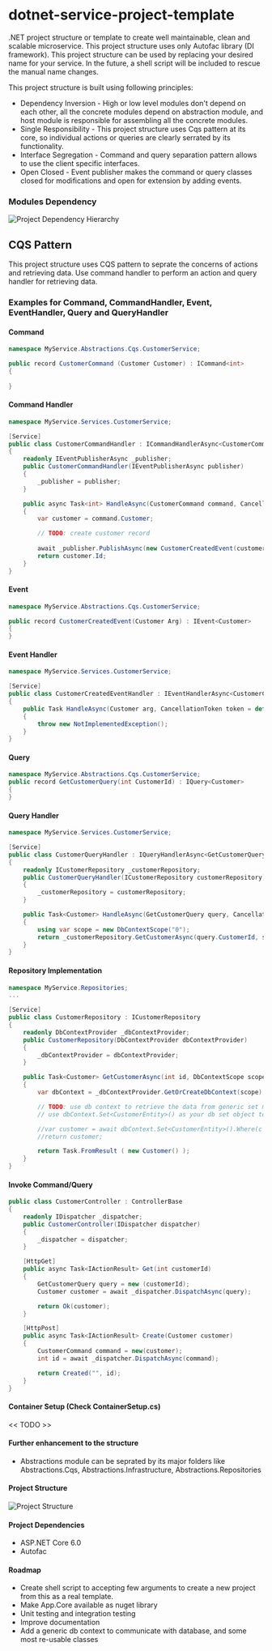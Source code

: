 # dotnet-service-project-template
.NET project structure or template to create well maintainable, clean and scalable microservice. This project structure uses only Autofac library (DI framework). This project structure can be used by replacing your desired name for your service. In the future, a shell script will be included to rescue the manual name changes.

This project structure is built using following principles:
* Dependency Inversion - High or low level modules don't depend on each other, all the concrete modules depend on abstraction module, and host module is responsible for assembling all the concrete modules.
* Single Responsibility - This project structure uses Cqs pattern at its core, so individual actions or queries are clearly serrated by its functionality.
* Interface Segregation - Command and query separation pattern allows to use the client specific interfaces.
* Open Closed - Event publisher makes the command or query classes closed for modifications and open for extension by adding events.


### Modules Dependency

![Project Dependency Hierarchy](https://raw.githubusercontent.com/rjinaga/dotnet-service-project-template/main/diagram.svg)


## CQS Pattern
This project structure uses CQS pattern to seprate the concerns of actions and retrieving data.
Use command handler to perform an action and query handler for retrieving data.

### Examples for Command, CommandHandler, Event, EventHandler, Query and QueryHandler

#### Command
```csharp
namespace MyService.Abstractions.Cqs.CustomerService;

public record CustomerCommand (Customer Customer) : ICommand<int>
{
    
}
```

#### Command Handler
```csharp
namespace MyService.Services.CustomerService;

[Service]
public class CustomerCommandHandler : ICommandHandlerAsync<CustomerCommand, int>
{
    readonly IEventPublisherAsync _publisher;
    public CustomerCommandHandler(IEventPublisherAsync publisher)
    {
        _publisher = publisher;
    }

    public async Task<int> HandleAsync(CustomerCommand command, CancellationToken token = default)
    {
        var customer = command.Customer;

        // TODO: create customer record
        
        await _publisher.PublishAsync(new CustomerCreatedEvent(customer));
        return customer.Id;
    }
}
```


#### Event
```csharp
namespace MyService.Abstractions.Cqs.CustomerService;

public record CustomerCreatedEvent(Customer Arg) : IEvent<Customer>
{
}
```

#### Event Handler
```csharp
namespace MyService.Services.CustomerService;

[Service]
public class CustomerCreatedEventHandler : IEventHandlerAsync<CustomerCreatedEvent, Customer>
{
    public Task HandleAsync(Customer arg, CancellationToken token = default)
    {
        throw new NotImplementedException();
    }
}
```

#### Query 
```csharp
namespace MyService.Abstractions.Cqs.CustomerService;
public record GetCustomerQuery(int CustomerId) : IQuery<Customer>
{
}
```

#### Query Handler
```csharp
namespace MyService.Services.CustomerService;

[Service]
public class CustomerQueryHandler : IQueryHandlerAsync<GetCustomerQuery, Customer>
{
    readonly ICustomerRepository _customerRepository;
    public CustomerQueryHandler(ICustomerRepository customerRepository)
    {
        _customerRepository = customerRepository;
    }

    public Task<Customer> HandleAsync(GetCustomerQuery query, CancellationToken token = default)
    {
        using var scope = new DbContextScope("0");
        return _customerRepository.GetCustomerAsync(query.CustomerId, scope);
    }
}
```

#### Repository Implementation
```csharp
namespace MyService.Repositories;
...

[Service]
public class CustomerRepository : ICustomerRepository
{
    readonly DbContextProvider _dbContextProvider;
    public CustomerRepository(DbContextProvider dbContextProvider)
    {
        _dbContextProvider = dbContextProvider;
    }

    public Task<Customer> GetCustomerAsync(int id, DbContextScope scope)
    {
        var dbContext = _dbContextProvider.GetOrCreateDbContext(scope);

        // TODO: use db context to retrieve the data from generic set method
        // use dbContext.Set<CustomerEntity>() as your db set object to perform CRUD operations

        //var customer = await dbContext.Set<CustomerEntity>().Where(c => c.Id = id ).SingleOrDefaultAsync();
        //return customer;

        return Task.FromResult ( new Customer() );
    }
}
```

#### Invoke Command/Query

```csharp
public class CustomerController : ControllerBase
{
    readonly IDispatcher _dispatcher;
    public CustomerController(IDispatcher dispatcher)
    {
        _dispatcher = dispatcher;
    }

    [HttpGet]
    public async Task<IActionResult> Get(int customerId)
    {
        GetCustomerQuery query = new (customerId);
        Customer customer = await _dispatcher.DispatchAsync(query);

        return Ok(customer);
    }

    [HttpPost]
    public async Task<IActionResult> Create(Customer customer)   
    {
        CustomerCommand command = new(customer);
        int id = await _dispatcher.DispatchAsync(command);

        return Created("", id);
    }
}
```

#### Container Setup (Check ContainerSetup.cs)
<< TODO >>

#### Further enhancement to the structure
* Abstractions module can be seprated by its major folders like Abstractions.Cqs, Abstractions.Infrastructure, Abstractions.Repositories

#### Project Structure

![Project Structure](https://raw.githubusercontent.com/rjinaga/dotnet-service-project-template/main/project-structure.png)


#### Project Dependencies
* ASP.NET Core 6.0
* Autofac


#### Roadmap
* Create shell script to accepting few arguments to create a new project from this as a real template.
* Make App.Core available as nuget library
* Unit testing and integration testing
* Improve documentation
* Add a generic db context to communicate with database, and some most re-usable classes
